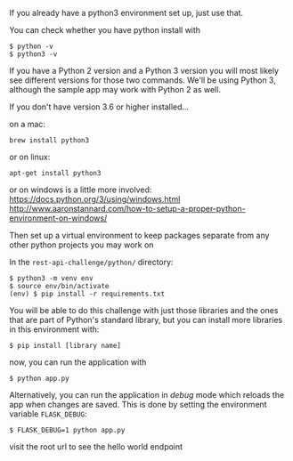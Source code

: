 If you already have a python3 environment set up, just use that. 

You can check whether you have python install with 

```
$ python -v
$ python3 -v
```

If you have a Python 2 version and a Python 3 version you will most likely see different versions for those two commands. We'll be using Python 3, although the sample app may work with Python 2 as well.

If you don't have version 3.6 or higher installed...

on a mac: 

```
brew install python3
```

or on linux:

```
apt-get install python3
```

or on windows is a little more involved:
https://docs.python.org/3/using/windows.html
http://www.aaronstannard.com/how-to-setup-a-proper-python-environment-on-windows/


Then set up a virtual environment to keep packages separate from any other python projects you may work on 

In the `rest-api-challenge/python/` directory:

```
$ python3 -m venv env
$ source env/bin/activate
(env) $ pip install -r requirements.txt
```

You will be able to do this challenge with just those libraries and the ones that are part of Python's standard library, but you can install more libraries in this environment with:

```
$ pip install [library name]
```

now, you can run the application with 

```
$ python app.py
```

Alternatively, you can run the application in _debug_ mode which reloads the app when changes are saved.  This is done by setting the environment variable `FLASK_DEBUG`:

```
$ FLASK_DEBUG=1 python app.py
```


visit the root url to see the hello world endpoint